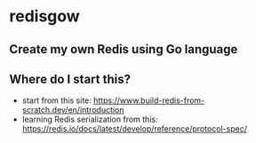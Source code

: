 # redisgow

## Create my own Redis using Go language

## Where do I start this?
- start from this site: https://www.build-redis-from-scratch.dev/en/introduction
- learning Redis serialization from this: https://redis.io/docs/latest/develop/reference/protocol-spec/
